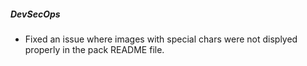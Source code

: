 ##### DevSecOps
- Fixed an issue where images with special chars were not displyed properly in the pack README file.